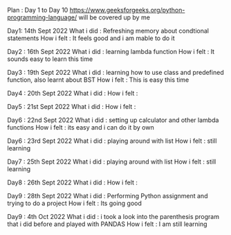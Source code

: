 Plan :
Day 1 to Day 10
https://www.geeksforgeeks.org/python-programming-language/ will be covered up by me 

Day1: 14th Sept 2022
What i did : Refreshing memory about condtional statements
How i felt : It feels good and i am mable to do it

Day2 : 16th Sept 2022
What i did : learning lambda function
How i felt : It sounds easy to learn this time

Day3 : 19th Sept 2022
What i did : learning how to use class and predefined function, also learnt about BST
How i felt : This is easy this time 

Day4 : 20th Sept 2022
What i did : 
How i felt : 

Day5 : 21st Sept 2022
What i did : 
How i felt : 

Day6 : 22nd Sept 2022
What i did : setting up calculator and other lambda functions
How i felt : its easy and i can do it by own

Day6 : 23rd Sept 2022
What i did : playing around with list
How i felt : still learning

Day7 : 25th Sept 2022
What i did : playing around with list
How i felt : still learning

Day8 : 26th Sept 2022
What i did : 
How i felt : 

Day9 : 28th Sept 2022
What i did : Performing Python assignment and trying to do a project 
How i felt : Its going good

Day9 : 4th Oct 2022
What i did : i took a look into the parenthesis program that i did before and played with PANDAS
How i felt : I am still learning